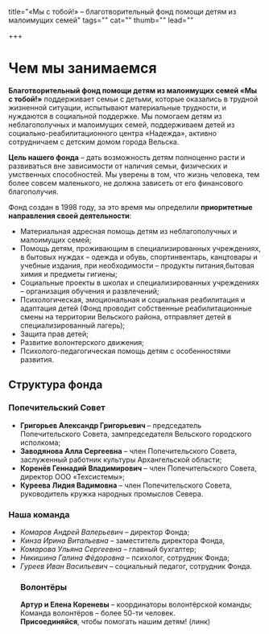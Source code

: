 title="«Мы с тобой!» – благотворительный фонд помощи детям из малоимущих семей"
tags=""
cat=""
thumb=""
lead=""

+++

<h1>Чем мы занимаемся</h1>
 
<b>Благотворительный фонд помощи детям из малоимущих семей «Мы с тобой!»</b> поддерживает семьи с детьми, которые оказались в трудной жизненной ситуации, испытывают материальные трудности, и нуждаются в социальной поддержке. 
Мы помогаем детям из неблагополучных и малоимущих семей, поддерживаем детей из социально-реабилитационного центра «Надежда», активно сотрудничаем с детским домом города Вельска.
<p>
<b>Цель нашего фонда</b> – дать возможность детям полноценно расти и развиваться вне зависимости от наличия семьи, физических и умственных способностей.
Мы уверены в том, что жизнь человека, тем более совсем маленького, не должна зависеть от его финансового благополучия.
<p>Фонд создан в 1998 году, за это время мы определили <b>приоритетные направления своей деятельности</b>:
<ul>
<li>Материальная адресная помощь детям из неблагополучных и малоимущих семей;</li>
<li>Помощь детям, проживающим в специализированных учреждениях, в бытовых нуждах – одежда и обувь, спортинвентарь, канцтовары и учебные издания, при необходимости – продукты питания,бытовая химия и предметы гигиены;</li> 
<li>Социальные проекты в школах и специализированных учреждениях – организация обучения и развлечений;</li>
<li>Психологическая, эмоциональная и социальная реабилитация и адаптация детей (Фонд проводит собственные реабилитационные смены на территории Вельского района, отправляет детей в специализированный лагерь);</li>
<li>Защита прав детей;</li>
<li>Развитие волонтерского движения;</li>  
<li>Психолого-педагогическая помощь детям с особенностями развития.</li>
</ul>
<h2>Структура фонда</h2>
<h3>Попечительский Совет</h3>
<ul>
<li><b>Григорьев Александр Григорьевич</b> – председатель Попечительского Совета, зампредседателя Вельского городского исполкома;</li> 
<li><b>Заводянова Алла Сергеевна</b> – член Попечительского Совета, заслуженный работник культуры Архангельской области;</li> 
<li><b>Коренёв Геннадий Владимирович</b> – член Попечительского Совета, директор ООО «Техсистемы»;</li>
<li><b>Куреева Лидия Вадимовна</b> – член Попечительского Совета, руководитель кружка народных промыслов Севера.</li>
</ul>
<h3>Наша команда</h3>
<ul>
<li><i>Комаров Андрей Валерьевич</i> – директор Фонда;</li>
<li><i>Кинза Ирина Витальевна</b></i> – заместитель директора Фонда, </li>
<li><i>Комарова Ульяна Сергеевна</b></i> – главный бухгалтер;</li>
<li><i>Никишина Галина Фёдоровна</b></i> – психолог, сотрудник Фонда;</li>
<li><i>Гуреев Иван Васильевич</b></i> – социальный педагог, сотрудник Фонда.</li>

<h3>Волонтёры</h3>

<b>Артур и Елена Кореневы</b> – координаторы волонтёрской команды;</br>
Команда волонтёров – более 50-ти человек. </br>
<b>Присоединяйся</b>, чтобы помогать нашим детям! (линк)
